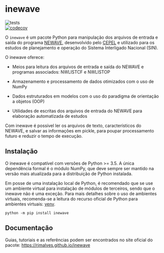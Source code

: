 # inewave

![tests](https://github.com/rjmalves/inewave/workflows/tests/badge.svg)  
[![codecov](https://codecov.io/gh/rjmalves/inewave/branch/main/graph/badge.svg?token=R9WPQHQGKF)](https://codecov.io/gh/rjmalves/inewave)

O `inewave` é um pacote Python para manipulação dos arquivos de entrada e saída do programa [NEWAVE](http://www.cepel.br/pt_br/produtos/newave-modelo-de-planejamento-da-operacao-de-sistemas-hidrotermicos-interligados-de-longo-e-medio-prazo.htm), desenvolvido pelo [CEPEL](http://www.cepel.br) e utilizado para os estudos de planejamento e operação do Sistema Interligado Nacional (SIN).

O inewave oferece:

- Meios para leitura dos arquivos de entrada e saída do NEWAVE e programas associados: NWLISTCF e NWLISTOP

- Armazenamento e processamento de dados otimizados com o uso de NumPy

- Dados estruturados em modelos com o uso do paradigma de orientação a objetos (OOP)

- Utilidades de escritas dos arquivos de entrada do NEWAVE para elaboração automatizada de estudos

Com inewave é possível ler os arquivos de texto, característicos do NEWAVE, e salvar as informações em pickle, para poupar processamento futuro e reduzir o tempo de execução.

## Instalação

O inewave é compatível com versões de Python >= 3.5. A única dependência formal é o módulo NumPy, que deve sempre ser mantido na versão mais atualizada para a distribuição de Python instalada.

Em posse de uma instalação local de Python, é recomendado que se use um ambiente virtual para instalação de módulos de terceiros, sendo que o inewave não é uma exceção. Para mais detalhes sobre o uso de ambientes virtuais, recomenda-se a leitura do recurso oficial de Python para ambientes virtuais: [venv](https://docs.python.org/3/library/venv.html).

```
python -m pip install inewave
```

## Documentação

Guias, tutoriais e as referências podem ser encontrados no site oficial do pacote: https://rjmalves.github.io/inewave
